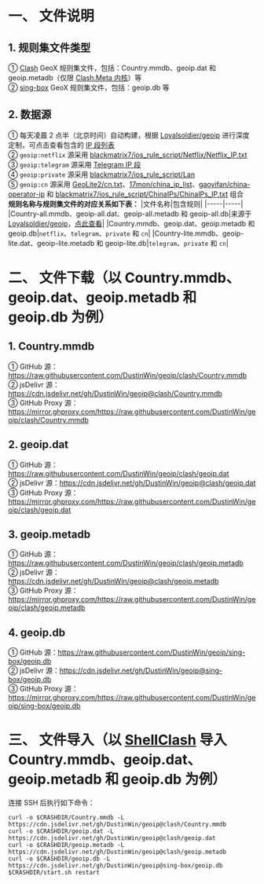 # 一、 文件说明
## 1. 规则集文件类型
① [Clash](https://github.com/Dreamacro/clash) GeoX 规则集文件，包括：Country.mmdb、geoip.dat 和 geoip.metadb（仅限 [Clash.Meta 内核](https://github.com/MetaCubeX/mihomo)）等  
② [sing-box](https://github.com/SagerNet/sing-box) GeoX 规则集文件，包括：geoip.db 等
## 2. 数据源
① 每天凌晨 2 点半（北京时间）自动构建，根据 [Loyalsoldier/geoip](https://github.com/Loyalsoldier/geoip) 进行深度定制，可点击查看包含的 [IP 段列表](https://github.com/DustinWin/geoip/tree/master/IPs)  
② `geoip:netflix` 源采用 [blackmatrix7/ios_rule_script/Netflix/Netflix_IP.txt](https://github.com/blackmatrix7/ios_rule_script/tree/master/rule/Clash/Netflix)  
③ `geoip:telegram` 源采用 [Telegram IP 段](https://core.telegram.org/resources/cidr.txt)  
④ `geoip:private` 源采用 [blackmatrix7/ios_rule_script/Lan](https://github.com/blackmatrix7/ios_rule_script/tree/master/rule/Clash/Lan)  
⑤ `geoip:cn` 源采用 [GeoLite2/cn.txt](https://dev.maxmind.com/geoip/geolite2-free-geolocation-data)、[17mon/china_ip_list](https://github.com/17mon/china_ip_list)、[gaoyifan/china-operator-ip](https://github.com/gaoyifan/china-operator-ip) 和 [blackmatrix7/ios_rule_script/ChinaIPs/ChinaIPs_IP.txt](https://github.com/blackmatrix7/ios_rule_script/tree/master/rule/Clash/ChinaIPs) 组合  
**规则名称与规则集文件的对应关系如下表：**
|文件名称|包含规则|
|-----|-----|
|Country-all.mmdb、geoip-all.dat、geoip-all.metadb 和 geoip-all.db|来源于 [Loyalsoldier/geoip](https://github.com/Loyalsoldier/geoip)，[点此查看](https://github.com/Loyalsoldier/geoip/tree/release/text)|
|Country.mmdb、geoip.dat、geoip.metadb 和 geoip.db|`netflix`、`telegram`、`private` 和 `cn`|
|Country-lite.mmdb、geoip-lite.dat、geoip-lite.metadb 和 geoip-lite.db|`telegram`、`private` 和 `cn`|
# 二、 文件下载（以 Country.mmdb、geoip.dat、geoip.metadb 和 geoip.db 为例）
## 1. Country.mmdb
① GitHub 源：https://raw.githubusercontent.com/DustinWin/geoip/clash/Country.mmdb  
② jsDelivr 源：https://cdn.jsdelivr.net/gh/DustinWin/geoip@clash/Country.mmdb  
③ GitHub Proxy 源：https://mirror.ghproxy.com/https://raw.githubusercontent.com/DustinWin/geoip/clash/Country.mmdb
## 2. geoip.dat
① GitHub 源：https://raw.githubusercontent.com/DustinWin/geoip/clash/geoip.dat  
② jsDelivr 源：https://cdn.jsdelivr.net/gh/DustinWin/geoip@clash/geoip.dat  
③ GitHub Proxy 源：https://mirror.ghproxy.com/https://raw.githubusercontent.com/DustinWin/geoip/clash/geoip.dat
## 3. geoip.metadb
① GitHub 源：https://raw.githubusercontent.com/DustinWin/geoip/clash/geoip.metadb  
② jsDelivr 源：https://cdn.jsdelivr.net/gh/DustinWin/geoip@clash/geoip.metadb  
③ GitHub Proxy 源：https://mirror.ghproxy.com/https://raw.githubusercontent.com/DustinWin/geoip/clash/geoip.metadb
## 4. geoip.db
① GitHub 源：https://raw.githubusercontent.com/DustinWin/geoip/sing-box/geoip.db  
② jsDelivr 源：https://cdn.jsdelivr.net/gh/DustinWin/geoip@sing-box/geoip.db  
③ GitHub Proxy 源：https://mirror.ghproxy.com/https://raw.githubusercontent.com/DustinWin/geoip/sing-box/geoip.db
# 三、 文件导入（以 [ShellClash](https://github.com/juewuy/ShellCrash) 导入 Country.mmdb、geoip.dat、geoip.metadb 和 geoip.db 为例）
连接 SSH 后执行如下命令：
```
curl -o $CRASHDIR/Country.mmdb -L https://cdn.jsdelivr.net/gh/DustinWin/geoip@clash/Country.mmdb
curl -o $CRASHDIR/geoip.dat -L https://cdn.jsdelivr.net/gh/DustinWin/geoip@clash/geoip.dat
curl -o $CRASHDIR/geoip.metadb -L https://cdn.jsdelivr.net/gh/DustinWin/geoip@clash/geoip.metadb
curl -o $CRASHDIR/geoip.db -L https://cdn.jsdelivr.net/gh/DustinWin/geoip@sing-box/geoip.db
$CRASHDIR/start.sh restart
```
